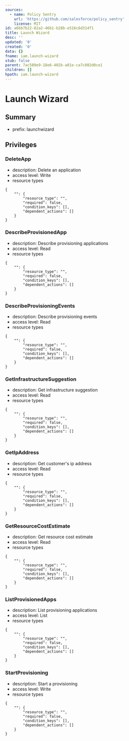 ```yaml
---
sources:
  - name: Policy Sentry
    url: 'https://github.com/salesforce/policy_sentry'
    license: MIT
id: a6bb7b22-82a2-46b1-b28b-e516c6d314f1
title: Launch Wizard
desc: ''
updated: '0'
created: '0'
data: {}
fname: iam.launch-wizard
stub: false
parent: 7ac589e9-18e6-402b-a01e-ca7c802d0ce1
children: []
hpath: iam.launch-wizard
---
```

# Launch Wizard

## Summary

- prefix: launchwizard

## Privileges

### DeleteApp

- description: Delete an application
- access level: Write
- resource types

```
{
    "": {
        "resource_type": "",
        "required": false,
        "condition_keys": [],
        "dependent_actions": []
    }
}
```

### DescribeProvisionedApp

- description: Describe provisioning applications
- access level: Read
- resource types

```
{
    "": {
        "resource_type": "",
        "required": false,
        "condition_keys": [],
        "dependent_actions": []
    }
}
```

### DescribeProvisioningEvents

- description: Describe provisioning events
- access level: Read
- resource types

```
{
    "": {
        "resource_type": "",
        "required": false,
        "condition_keys": [],
        "dependent_actions": []
    }
}
```

### GetInfrastructureSuggestion

- description: Get infrastructure suggestion
- access level: Read
- resource types

```
{
    "": {
        "resource_type": "",
        "required": false,
        "condition_keys": [],
        "dependent_actions": []
    }
}
```

### GetIpAddress

- description: Get customer's ip address
- access level: Read
- resource types

```
{
    "": {
        "resource_type": "",
        "required": false,
        "condition_keys": [],
        "dependent_actions": []
    }
}
```

### GetResourceCostEstimate

- description: Get resource cost estimate
- access level: Read
- resource types

```
{
    "": {
        "resource_type": "",
        "required": false,
        "condition_keys": [],
        "dependent_actions": []
    }
}
```

### ListProvisionedApps

- description: List provisioning applications
- access level: List
- resource types

```
{
    "": {
        "resource_type": "",
        "required": false,
        "condition_keys": [],
        "dependent_actions": []
    }
}
```

### StartProvisioning

- description: Start a provisioning
- access level: Write
- resource types

```
{
    "": {
        "resource_type": "",
        "required": false,
        "condition_keys": [],
        "dependent_actions": []
    }
}
```
